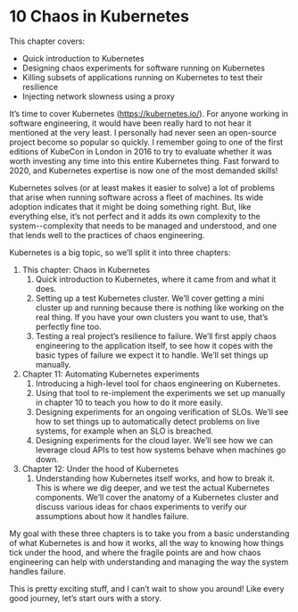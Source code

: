 # 10 Chaos in Kubernetes

This chapter covers:

* Quick introduction to Kubernetes
* Designing chaos experiments for software running on Kubernetes
* Killing subsets of applications running on Kubernetes to test their resilience
* Injecting network slowness using a proxy

It’s time to cover Kubernetes (https://kubernetes.io/). For anyone working in software engineering, it would have been really hard to not hear it mentioned at the very least. I personally had never seen an open-source project become so popular so quickly. I remember going to one of the first editions of KubeCon in London in 2016 to try to evaluate whether it was worth investing any time into this entire Kubernetes thing. Fast forward to 2020, and Kubernetes expertise is now one of the most demanded skills!

Kubernetes solves (or at least makes it easier to solve) a lot of problems that arise when running software across a fleet of machines. Its wide adoption indicates that it might be doing something right. But, like everything else, it’s not perfect and it adds its own complexity to the system--complexity that needs to be managed and understood, and one that lends well to the practices of chaos engineering.

Kubernetes is a big topic, so we’ll split it into three chapters:

1. This chapter: Chaos in Kubernetes
    1. Quick introduction to Kubernetes, where it came from and what it does.
    2. Setting up a test Kubernetes cluster. We’ll cover getting a mini cluster up and running because there is nothing like working on the real thing. If you have your own clusters you want to use, that’s perfectly fine too.
    3. Testing a real project’s resilience to failure. We’ll first apply chaos engineering to the application itself, to see how it copes with the basic types of failure we expect it to handle. We’ll set things up manually.
2. Chapter 11: Automating Kubernetes experiments
    1. Introducing a high-level tool for chaos engineering on Kubernetes.
    2. Using that tool to re-implement the experiments we set up manually in chapter 10 to teach you how to do it more easily.
    3. Designing experiments for an ongoing verification of SLOs. We’ll see how to set things up to automatically detect problems on live systems, for example when an SLO is breached.
    4. Designing experiments for the cloud layer. We’ll see how we can leverage cloud APIs to test how systems behave when machines go down.
3. Chapter 12: Under the hood of Kubernetes
    1. Understanding how Kubernetes itself works, and how to break it. This is where we dig deeper, and we test the actual Kubernetes components. We’ll cover the anatomy of a Kubernetes cluster and discuss various ideas for chaos experiments to verify our assumptions about how it handles failure.

My goal with these three chapters is to take you from a basic understanding of what Kubernetes is and how it works, all the way to knowing how things tick under the hood, and where the fragile points are and how chaos engineering can help with understanding and managing the way the system handles failure.

This is pretty exciting stuff, and I can’t wait to show you around! Like every good journey, let’s start ours with a story.